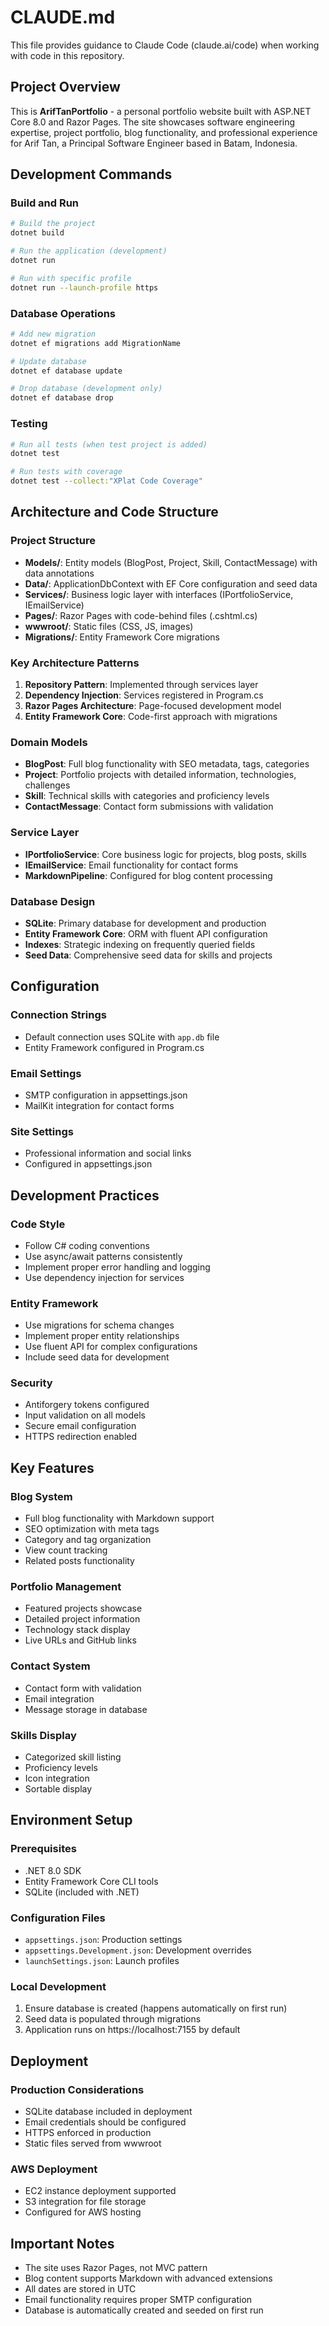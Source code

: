 # CLAUDE.md

This file provides guidance to Claude Code (claude.ai/code) when working with code in this repository.

## Project Overview

This is **ArifTanPortfolio** - a personal portfolio website built with ASP.NET Core 8.0 and Razor Pages. The site showcases software engineering expertise, project portfolio, blog functionality, and professional experience for Arif Tan, a Principal Software Engineer based in Batam, Indonesia.

## Development Commands

### Build and Run
```bash
# Build the project
dotnet build

# Run the application (development)
dotnet run

# Run with specific profile
dotnet run --launch-profile https
```

### Database Operations
```bash
# Add new migration
dotnet ef migrations add MigrationName

# Update database
dotnet ef database update

# Drop database (development only)
dotnet ef database drop
```

### Testing
```bash
# Run all tests (when test project is added)
dotnet test

# Run tests with coverage
dotnet test --collect:"XPlat Code Coverage"
```

## Architecture and Code Structure

### Project Structure
- **Models/**: Entity models (BlogPost, Project, Skill, ContactMessage) with data annotations
- **Data/**: ApplicationDbContext with EF Core configuration and seed data
- **Services/**: Business logic layer with interfaces (IPortfolioService, IEmailService)
- **Pages/**: Razor Pages with code-behind files (.cshtml.cs)
- **wwwroot/**: Static files (CSS, JS, images)
- **Migrations/**: Entity Framework Core migrations

### Key Architecture Patterns
1. **Repository Pattern**: Implemented through services layer
2. **Dependency Injection**: Services registered in Program.cs
3. **Razor Pages Architecture**: Page-focused development model
4. **Entity Framework Core**: Code-first approach with migrations

### Domain Models
- **BlogPost**: Full blog functionality with SEO metadata, tags, categories
- **Project**: Portfolio projects with detailed information, technologies, challenges
- **Skill**: Technical skills with categories and proficiency levels
- **ContactMessage**: Contact form submissions with validation

### Service Layer
- **IPortfolioService**: Core business logic for projects, blog posts, skills
- **IEmailService**: Email functionality for contact forms
- **MarkdownPipeline**: Configured for blog content processing

### Database Design
- **SQLite**: Primary database for development and production
- **Entity Framework Core**: ORM with fluent API configuration
- **Indexes**: Strategic indexing on frequently queried fields
- **Seed Data**: Comprehensive seed data for skills and projects

## Configuration

### Connection Strings
- Default connection uses SQLite with `app.db` file
- Entity Framework configured in Program.cs

### Email Settings
- SMTP configuration in appsettings.json
- MailKit integration for contact forms

### Site Settings
- Professional information and social links
- Configured in appsettings.json

## Development Practices

### Code Style
- Follow C# coding conventions
- Use async/await patterns consistently
- Implement proper error handling and logging
- Use dependency injection for services

### Entity Framework
- Use migrations for schema changes
- Implement proper entity relationships
- Use fluent API for complex configurations
- Include seed data for development

### Security
- Antiforgery tokens configured
- Input validation on all models
- Secure email configuration
- HTTPS redirection enabled

## Key Features

### Blog System
- Full blog functionality with Markdown support
- SEO optimization with meta tags
- Category and tag organization
- View count tracking
- Related posts functionality

### Portfolio Management
- Featured projects showcase
- Detailed project information
- Technology stack display
- Live URLs and GitHub links

### Contact System
- Contact form with validation
- Email integration
- Message storage in database

### Skills Display
- Categorized skill listing
- Proficiency levels
- Icon integration
- Sortable display

## Environment Setup

### Prerequisites
- .NET 8.0 SDK
- Entity Framework Core CLI tools
- SQLite (included with .NET)

### Configuration Files
- `appsettings.json`: Production settings
- `appsettings.Development.json`: Development overrides
- `launchSettings.json`: Launch profiles

### Local Development
1. Ensure database is created (happens automatically on first run)
2. Seed data is populated through migrations
3. Application runs on https://localhost:7155 by default

## Deployment

### Production Considerations
- SQLite database included in deployment
- Email credentials should be configured
- HTTPS enforced in production
- Static files served from wwwroot

### AWS Deployment
- EC2 instance deployment supported
- S3 integration for file storage
- Configured for AWS hosting

## Important Notes

- The site uses Razor Pages, not MVC pattern
- Blog content supports Markdown with advanced extensions
- All dates are stored in UTC
- Email functionality requires proper SMTP configuration
- Database is automatically created and seeded on first run
